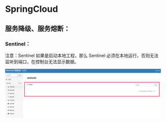 # SpringCloud

## 服务降级、服务熔断：

### Sentinel：

<p>
注意：Sentinel 如果是启动本地工程，那么 Sentinel 必须在本地运行，否则无法监听到端口，在控制台无法显示数据。
</p>

<img src="./image/Snipaste_2023-04-10_13-05-01.png" alt="这只是一张图片">
